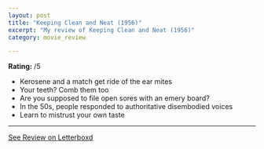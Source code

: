 ```yaml
---
layout: post
title: "Keeping Clean and Neat (1956)"
excerpt: "My review of Keeping Clean and Neat (1956)"
category: movie_review

---
```


**Rating:** /5

* Kerosene and a match get ride of the ear mites
* Your teeth? Comb them too
* Are you supposed to file open sores with an emery board?
* In the 50s, people responded to authoritative disembodied voices
* Learn to mistrust your own taste

<hr>

[See Review on Letterboxd](https://boxd.it/5lqrPB)
